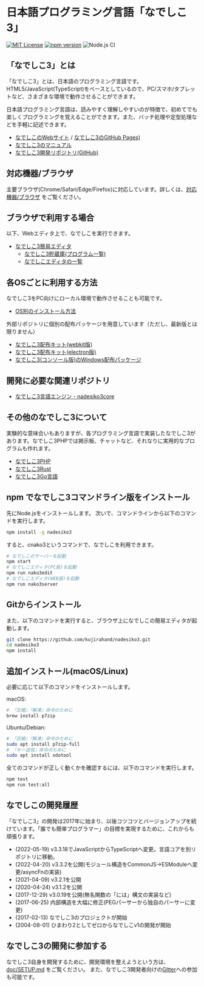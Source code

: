 # 日本語プログラミング言語「なでしこ3」

[![MIT License](https://img.shields.io/badge/license-MIT-blue.svg?style=flat)](LICENSE)
[![npm version](https://badge.fury.io/js/nadesiko3.svg)](https://www.npmjs.com/package/nadesiko3)
![Node.js CI](https://github.com/kujirahand/nadesiko3/workflows/Node.js%20CI/badge.svg)

## 「なでしこ3」とは

「なでしこ3」とは、日本語のプログラミング言語です。HTML5/JavaScript(TypeScript)をベースとしているので、PC/スマホ/タブレットなど、さまざまな環境で動作させることができます。

日本語プログラミング言語は、読みやすく理解しやすいのが特徴で、初めてでも楽しくプログラミングを覚えることができます。また、バッチ処理や定型処理などを手軽に記述できます。

- [なでしこのWebサイト](https://nadesi.com/) / [なでしこ3のGitHub Pages)](https://kujirahand.github.io/nadesiko3/)
- [なでしこ3のマニュアル](https://nadesi.com/v3/doc/)
- [なでしこ3開発リポジトリ(GitHub)](https://github.com/kujirahand/nadesiko3/)

## 対応機器/ブラウザ

主要ブラウザ(Chrome/Safari/Edge/Firefox)に対応しています。詳しくは、[対応機器/ブラウザ](doc/browsers.md) をご覧ください。

## ブラウザで利用する場合

以下、Webエディタ上で、なでしこを実行できます。

- [なでしこ3簡易エディタ](https://nadesi.com/doc3/index.php?%E3%81%AA%E3%81%A7%E3%81%97%E3%81%933%E7%B0%A1%E6%98%93%E3%82%A8%E3%83%87%E3%82%A3%E3%82%BF)
  - [なでしこ3貯蔵庫(プログラム一覧)](https://n3s.nadesi.com/)
  - [なでしこエディタの一覧](https://nadesi.com/doc3/index.php?%E3%81%AA%E3%81%A7%E3%81%97%E3%81%933%E3%82%A8%E3%83%87%E3%82%A3%E3%82%BF%E3%81%AE%E4%B8%80%E8%A6%A7)

## 各OSごとに利用する方法

なでしこ3をPC向けにローカル環境で動作させることも可能です。

- [OS別のインストール方法](https://nadesi.com/doc3/index.php?OS%E5%88%A5)

外部リポジトリに個別の配布パッケージを用意しています（ただし、最新版とは限りません）

- [なでしこ3配布キット(webkit版)](https://github.com/kujirahand/nadesiko3webkit)
- [なでしこ3配布キット(electron版)](https://github.com/kujirahand/nadesiko3electron)
- [なでしこ3(コンソール版)のWindows配布パッケージ](https://github.com/kujirahand/nadesiko3win32/releases)

## 開発に必要な関連リポジトリ

- [なでしこ3言語エンジン - nadesiko3core](https://github.com/kujirahand/nadesiko3core/)

## その他のなでしこ3について

実験的な意味合いもありますが、各プログラミング言語で実装したなでしこ3があります。なでしこ3PHPでは掲示板、チャットなど、それなりに実用的なプログラムも作れます。

- [なでしこ3PHP](https://github.com/kujirahand/nadesiko3php)
- [なでしこ3Rust](https://github.com/kujirahand/nadesiko3rust)
- [なでしこ3Go言語](https://github.com/kujirahand/nadesiko3go)


## npm でなでしこ3コマンドライン版をインストール

先にNode.jsをインストールします。
次いで、コマンドラインから以下のコマンドを実行します。

```bash
npm install -g nadesiko3
```

すると、cnako3というコマンドで、なでしこを利用できます。

```bash
# なでしこのサーバーを起動
npm start
# なでしこエディタ(PC版)を起動
npm run nako3edit
# なでしこエディタ(WEB版)を起動
npm run nako3server
```

## Gitからインストール

また、以下のコマンドを実行すると、ブラウザ上になでしこの簡易エディタが起動します。

```bash
git clone https://github.com/kujirahand/nadesiko3.git
cd nadesiko3
npm install
```

## 追加インストール(macOS/Linux)

必要に応じて以下のコマンドをインストールします。

macOS:

```bash
# 『圧縮』『解凍』命令のために
brew install p7zip
```

Ubuntu/Debian:

```bash
# 『圧縮』『解凍』命令のために
sudo apt install p7zip-full
# 『キー送信』命令のために
sudo apt install xdotool
```

全てのコマンドが正しく動くかを確認するには、以下のコマンドを実行します。

```bash
npm test
npm run test:all
```

## なでしこの開発履歴

「なでしこ3」の開発は2017年に始まり、以後コツコツとバージョンアップを続けています。「誰でも簡単プログラマー」の目標を実現するために、これからも頑張ります。

- (2022-05-19) v3.3.18でJavaScriptからTypeScriptへ変更。言語コアを別リポジトリに移動。
- (2022-04-20) v3.3.2を公開(モジュール構造をCommonJS→ESModuleへ変更/asyncFnの実装)
- (2021-04-09) v3.2.1を公開
- (2020-04-24) v3.1.2を公開
- (2017-12-29) v3.0.19を公開(無名関数の「には」構文の実装など)
- (2017-06-25) 内部構造を大幅に修正(PEGパーサーから独自のパーサーに変更)
- (2017-02-13) なでしこ3のプロジェクトが開始
- (2004-08-01) ひまわり2としてゼロからなでしこv1の開発が開始

## なでしこ3の開発に参加する

なでしこ3自身を開発するために、開発環境を整えようという方は、 [doc/SETUP.md](doc/SETUP.md) をご覧ください。
また、なでしこ3開発者向けの[Gitter](https://gitter.im/nadesiko3/community)への参加も可能です。
